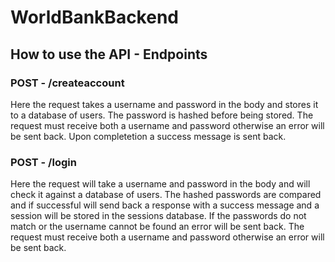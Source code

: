 # WorldBankBackend

## How to use the API - Endpoints

### POST - /createaccount
Here the request takes a username and password in the body and stores it to a database of users. The password is hashed before being stored. The request must receive both a username and password otherwise an error will be sent back. Upon completetion a success message is sent back.

### POST - /login
Here the request will take a username and password in the body and will check it against a database of users. The hashed passwords are compared and if successful will send back a response with a success message and a session will be stored in the sessions database. If the passwords do not match or the username cannot be found an error will be sent back. The request must receive both a username and password otherwise an error will be sent back. 

